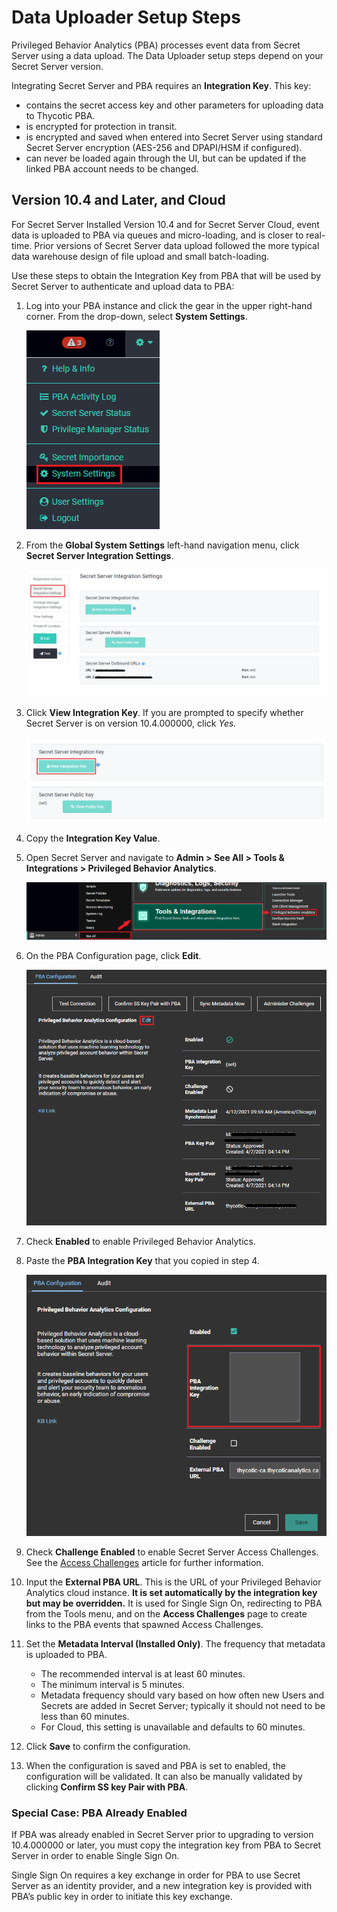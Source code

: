 ﻿[title]: # (Data Uploader Setup)
[tags]: # (secret server)
[priority]: # (3030)

# Data Uploader Setup Steps

Privileged Behavior Analytics (PBA) processes event data from Secret Server using a data upload. The Data Uploader setup steps depend on your Secret Server version.

Integrating Secret Server and PBA requires an **Integration Key**. This key:  
* contains the secret access key and other parameters for uploading data to Thycotic PBA.
* is encrypted for protection in transit.
* is encrypted and saved when entered into Secret Server using standard Secret Server encryption (AES-256 and DPAPI/HSM if configured).
* can never be loaded again through the UI, but can be updated if the linked PBA account needs to be changed.

## Version 10.4 and Later, and Cloud

For Secret Server Installed Version 10.4 and for Secret Server Cloud, event data is uploaded to PBA via queues and micro-loading, and is closer to real-time. Prior versions of Secret Server data upload followed the more typical data warehouse design of file upload and small batch-loading.

Use these steps to obtain the Integration Key from PBA that will be used by Secret Server to authenticate and upload data to PBA:

1. Log into your PBA instance and click the gear in the upper right-hand corner. From the drop-down, select **System Settings**.

    ![settingsnav](images/systemsettingsnav.png "System Settings")

1. From the **Global System Settings** left-hand navigation menu, click **Secret Server Integration Settings**.

    ![lefthandnav](images/secretserverintegrationnav.png "Integration Navigation")

1. Click **View Integration Key**. If you are prompted to specify whether Secret Server is on version 10.4.000000, click *Yes.*

    ![viewkey](images/secretserverviewkey.png "View Key")

1. Copy the **Integration Key Value**.
1. Open Secret Server and navigate to **Admin > See All > Tools & Integrations > Privileged Behavior Analytics**. 

    ![ssnavpba](images/ssnavtopba.png "Secret Server PBA")

1. On the PBA Configuration page, click **Edit**.

    ![pbaedit](images/pbaedit.png "PBA Edit")

1. Check **Enabled** to enable Privileged Behavior Analytics.
1. Paste the **PBA Integration Key** that you copied in step 4.

    ![integrationkey](images/integrationkey-paste.png "Paste Integration Key")

1. Check **Challenge Enabled** to enable Secret Server Access Challenges. See the [Access Challenges](../access-challenges.md) article for further information. 
1. Input the **External PBA URL**. This is the URL of your Privileged Behavior Analytics cloud instance. **It is set automatically by the integration key but may be overridden.** It is used for Single Sign On, redirecting to PBA from the Tools menu, and on the **Access Challenges** page to create links to the PBA events that spawned Access Challenges.
1. Set the **Metadata Interval (Installed Only)**. The frequency that metadata is uploaded to PBA.
    * The recommended interval is at least 60 minutes.
    * The minimum interval is 5 minutes.
    * Metadata frequency should vary based on how often new Users and Secrets are added in Secret Server; typically it should not need to be less than 60 minutes.
    * For Cloud, this setting is unavailable and defaults to 60 minutes.
1. Click **Save** to confirm the configuration.
1. When the configuration is saved and PBA is set to enabled, the configuration will be validated. It can also be manually validated by clicking **Confirm SS key Pair with PBA**.

### Special Case: PBA Already Enabled

If PBA was already enabled in Secret Server prior to upgrading to version 10.4.000000 or later, you must copy the integration key from PBA to Secret Server in order to enable Single Sign On.

Single Sign On requires a key exchange in order for PBA to use Secret Server as an identity provider, and a new integration key is provided with PBA’s public key in order to initiate this key exchange.